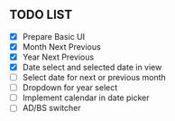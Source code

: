 
## TODO LIST
- [x] Prepare Basic UI
- [x] Month Next Previous
- [x] Year Next Previous
- [x] Date select and selected date in view
- [ ] Select date for next or previous month
- [ ] Dropdown for year select
- [ ] Implement calendar in date picker
- [ ] AD/BS switcher
